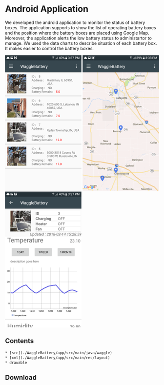 # Android Application

We developed the android application to monitor the status of battery boxes. The application supports to show the list of operating battery boxes and the position where the battery boxes are placed using Google Map. Moreover, the application alerts the low battery status to administartor to manage. We used the data charts to describe situation of each battery box. It makes easier to control the battery boxes.

<div width="800px" margin="0 auto">
<img src="./App_Image/app_list.png" width="250px" height="auto"></img>
<img src="./App_Image/app_map.png" width="250px" height="auto"></img>
<img src="./App_Image/app_details.png" width="250px" height="auto"></img>
</div>

## Contents
	* [src](./WaggleBattery/app/src/main/java/waggle)
	* [xml](./WaggleBattery/app/src/main/res/layout)
	* drawable

## Download
